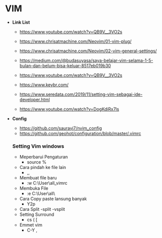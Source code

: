 # **VIM**

- **Link List**

  - https://www.youtube.com/watch?v=QB9V__3VO2s

  - https://www.chrisatmachine.com/Neovim/01-vim-plug/

  - https://www.chrisatmachine.com/Neovim/02-vim-general-settings/

  - https://medium.com/@budasuyasa/saya-belajar-vim-selama-1-5-bulan-dan-belum-bisa-keluar-8517eb019b30

  - https://www.youtube.com/watch?v=QB9V__3VO2s

  - https://www.keybr.com/

  - https://www.seredata.com/2019/11/setting-vim-sebagai-ide-developer.html
  
  - https://www.youtube.com/watch?v=DogKdiRx7ls
  
- **Config**
  - https://github.com/sauravj7/nvim_config
  - https://github.com/geohot/configuration/blob/master/.vimrc
  
  
  ### Setting Vim windows
  - Meperbarui Pengaturan
    - source %
  - Cara pindah ke file lain
    - ,,
  - Membuat file baru
    - :w C:\User\all\_vimrc
  - Membuka File
    - :e C:\User\all\
  - Cara Copy paste lansung banyak
    - Y2p
  - Cara Split 
    -split
    -vsplit
  - Setting Surround
    - cs ( [
  - Emmet vim
    - C-Y ,
